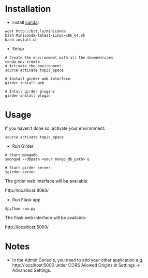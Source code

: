 # Installation

- Install [conda](http://conda.pydata.org/):

```
wget http://bit.ly/miniconda
bash Miniconda-latest-Linux-x86_64.sh
bash install.sh
```

- Setup

```
# Create the environment with all the dependencies
conda env create
# Activate the environment
source activate topic_space

# Install girder web interface
girder-install web

# Intall girder plugins
girder-install plugin
```


# Usage

If you haven't done so, activate your environment:

```
source activate topic_space
```

- Run Girder

```
# Start mongodb
$mongod --dbpath <your_mongo_db_path> &

# Start girder server
$girder-server

```

The girder web interface will be available:

http://localhost:8080/

- Run Flask app

```
$python run.py
```

The flask web interface will be available:

http://localhost:5000/

# Notes

- In the Admin Console, you need to add your other application e.g. http://localhost:5000 under CORS Allowed Origins
in Settings -> Advanced Settings.

